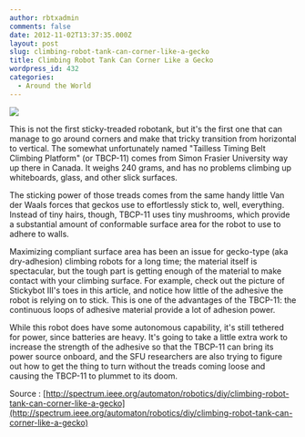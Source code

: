 ```yaml
---
author: rbtxadmin
comments: false
date: 2012-11-02T13:37:35.000Z
layout: post
slug: climbing-robot-tank-can-corner-like-a-gecko
title: Climbing Robot Tank Can Corner Like a Gecko
wordpress_id: 432
categories:
  - Around the World
---
```


![](http://spectrum.ieee.org/img/geckotank-1320191641295.jpg)

This is not the first sticky-treaded robotank, but it's the first one that can manage to go around corners and make that tricky transition from horizontal to vertical. The somewhat unfortunately named "Tailless Timing Belt Climbing Platform" (or TBCP-11) comes from Simon Frasier University way up there in Canada. It weighs 240 grams, and has no problems climbing up whiteboards, glass, and other slick surfaces.

 The sticking power of those treads comes from the same handy little Van der Waals forces that geckos use to effortlessly stick to, well, everything. Instead of tiny hairs, though, TBCP-11 uses tiny mushrooms, which provide a substantial amount of conformable surface area for the robot to use to adhere to walls.

Maximizing compliant surface area has been an issue for gecko-type (aka dry-adhesion) climbing robots for a long time; the material itself is spectacular, but the tough part is getting enough of the material to make contact with your climbing surface. For example, check out the picture of Stickybot III's toes in this article, and notice how little of the adhesive the robot is relying on to stick. This is one of the advantages of the TBCP-11: the continuous loops of adhesive material provide a lot of adhesion power.

While this robot does have some autonomous capability, it's still tethered for power, since batteries are heavy. It's going to take a little extra work to increase the strength of the adhesive so that the TBCP-11 can bring its power source onboard, and the SFU researchers are also trying to figure out how to get the thing to turn without the treads coming loose and causing the TBCP-11 to plummet to its doom.

Source : [http://spectrum.ieee.org/automaton/robotics/diy/climbing-robot-tank-can-corner-like-a-gecko](http://spectrum.ieee.org/automaton/robotics/diy/climbing-robot-tank-can-corner-like-a-gecko)
